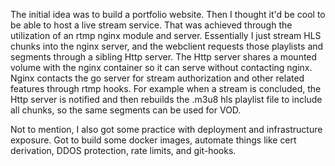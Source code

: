 The initial idea was to build a portfolio website. Then I thought it'd be cool to be able to host a live stream service. That was achieved through the utilization of an rtmp nginx module and server. Essentially I just stream HLS chunks into the nginx server, and the webclient requests those playlists and segments through a sibling Http server. The Http server shares a mounted volume with the nginx container so it can serve without contacting nginx. Nginx contacts the go server for stream authorization and other related features through rtmp hooks. For example when a stream is concluded, the Http server is notified and then rebuilds the .m3u8 hls playlist file to include all chunks, so the same segments can be used for VOD.

Not to mention, I also got some practice with deployment and infrastructure exposure. Got to build some docker images, automate things like cert derivation, DDOS protection, rate limits, and git-hooks.
